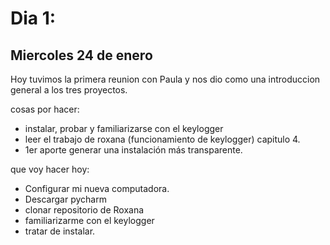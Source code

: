 # Dia 1:
## Miercoles 24 de enero

Hoy tuvimos la primera reunion con Paula y nos dio como una introduccion general a los tres proyectos.

cosas por hacer:
- instalar, probar y familiarizarse con el keylogger 
- leer el trabajo de roxana (funcionamiento de keylogger) capitulo 4.
- 1er aporte generar una instalación más transparente.

que voy hacer hoy:
- Configurar mi nueva computadora.
- Descargar pycharm
- clonar repositorio de Roxana
- familiarizarme con el keylogger
- tratar de instalar.



